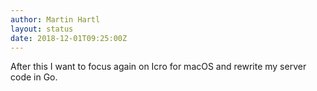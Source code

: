 ```yaml
---
author: Martin Hartl
layout: status
date: 2018-12-01T09:25:00Z
---
```

After this I want to focus again on Icro for macOS and rewrite my server code in Go.